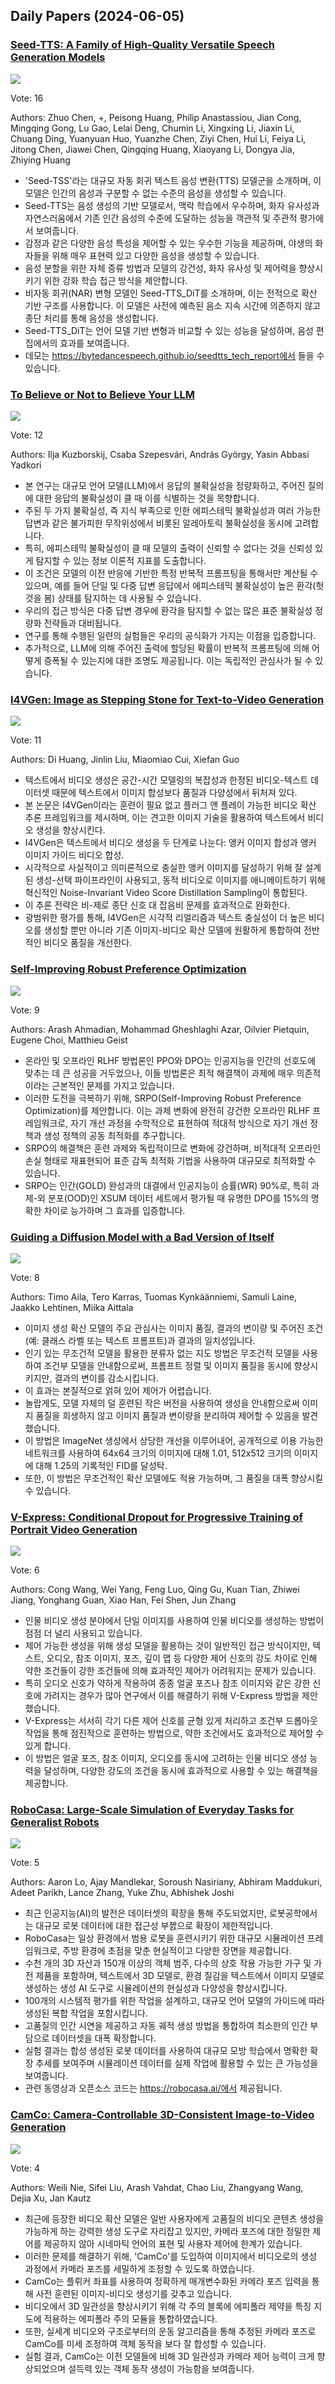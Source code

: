 ## Daily Papers (2024-06-05)

### [Seed-TTS: A Family of High-Quality Versatile Speech Generation Models](https://arxiv.org/abs/2406.02430)

![](https://cdn-thumbnails.huggingface.co/social-thumbnails/papers/2406.02430.png)

Vote: 16

Authors: Zhuo Chen, +, Peisong Huang, Philip Anastassiou, Jian Cong, Mingqing Gong, Lu Gao, Lelai Deng, Chumin Li, Xingxing Li, Jiaxin Li, Chuang Ding, Yuanyuan Huo, Yuanzhe Chen, Ziyi Chen, Hui Li, Feiya Li, Jitong Chen, Jiawei Chen, Qingqing Huang, Xiaoyang Li, Dongya Jia, Zhiying Huang

- 'Seed-TSS'라는 대규모 자동 회귀 텍스트 음성 변환(TTS) 모델군을 소개하며, 이 모델은 인간의 음성과 구분할 수 없는 수준의 음성을 생성할 수 있습니다.
- Seed-TTS는 음성 생성의 기반 모델로서, 맥락 학습에서 우수하며, 화자 유사성과 자연스러움에서 기존 인간 음성의 수준에 도달하는 성능을 객관적 및 주관적 평가에서 보여줍니다.
- 감정과 같은 다양한 음성 특성을 제어할 수 있는 우수한 기능을 제공하며, 야생의 화자들을 위해 매우 표현력 있고 다양한 음성을 생성할 수 있습니다.
- 음성 분할을 위한 자체 증류 방법과 모델의 강건성, 화자 유사성 및 제어력을 향상시키기 위한 강화 학습 접근 방식을 제안합니다.
- 비자동 회귀(NAR) 변형 모델인 Seed-TTS_DiT를 소개하며, 이는 전적으로 확산 기반 구조를 사용합니다. 이 모델은 사전에 예측된 음소 지속 시간에 의존하지 않고 종단 처리를 통해 음성을 생성합니다.
- Seed-TTS_DiT는 언어 모델 기반 변형과 비교할 수 있는 성능을 달성하며, 음성 편집에서의 효과를 보여줍니다.
- 데모는 https://bytedancespeech.github.io/seedtts_tech_report에서 들을 수 있습니다.

### [To Believe or Not to Believe Your LLM](https://arxiv.org/abs/2406.02543)

![](https://cdn-thumbnails.huggingface.co/social-thumbnails/papers/2406.02543.png)

Vote: 12

Authors: Ilja Kuzborskij, Csaba Szepesvári, András György, Yasin Abbasi Yadkori

- 본 연구는 대규모 언어 모델(LLM)에서 응답의 불확실성을 정량화하고, 주어진 질의에 대한 응답의 불확실성이 클 때 이를 식별하는 것을 목향합니다.
- 주된 두 가지 불확실성, 즉 지식 부족으로 인한 에피스테믹 불확실성과 여러 가능한 답변과 같은 불가피한 무작위성에서 비롯된 알레아토릭 불확실성을 동시에 고려합니다.
- 특히, 에피스테믹 불확실성이 클 때 모델의 출력이 신뢰할 수 없다는 것을 신뢰성 있게 탐지할 수 있는 정보 이론적 지표를 도출합니다.
- 이 조건은 모델의 이전 반응에 기반한 특정 반복적 프롬프팅을 통해서만 계산될 수 있으며, 예를 들어 단일 및 다중 답변 응답에서 에피스테믹 불확실성이 높은 환각(헛것을 봄) 상태를 탐지하는 데 사용될 수 있습니다.
- 우리의 접근 방식은 다중 답변 경우에 환각을 탐지할 수 없는 많은 표준 불확실성 정량화 전략들과 대비됩니다.
- 연구를 통해 수행된 일련의 실험들은 우리의 공식화가 가지는 이점을 입증합니다.
- 추가적으로, LLM에 의해 주어진 출력에 할당된 확률이 반복적 프롬프팅에 의해 어떻게 증폭될 수 있는지에 대한 조명도 제공됩니다. 이는 독립적인 관심사가 될 수 있습니다.

### [I4VGen: Image as Stepping Stone for Text-to-Video Generation](https://arxiv.org/abs/2406.02230)

![](https://cdn-thumbnails.huggingface.co/social-thumbnails/papers/2406.02230.png)

Vote: 11

Authors: Di Huang, Jinlin Liu, Miaomiao Cui, Xiefan Guo

- 텍스트에서 비디오 생성은 공간-시간 모델링의 복잡성과 한정된 비디오-텍스트 데이터셋 때문에 텍스트에서 이미지 합성보다 품질과 다양성에서 뒤처져 있다.
- 본 논문은 I4VGen이라는 훈련이 필요 없고 플러그 앤 플레이 가능한 비디오 확산 추론 프레임워크를 제시하며, 이는 견고한 이미지 기술을 활용하여 텍스트에서 비디오 생성을 향상시킨다.
- I4VGen은 텍스트에서 비디오 생성을 두 단계로 나눈다: 앵커 이미지 합성과 앵커 이미지 가이드 비디오 합성.
- 시각적으로 사실적이고 의미론적으로 충실한 앵커 이미지를 달성하기 위해 잘 설계된 생성-선택 파이프라인이 사용되고, 동적 비디오로 이미지를 애니메이트하기 위해 혁신적인 Noise-Invariant Video Score Distillation Sampling이 통합된다.
- 이 추론 전략은 비-제로 종단 신호 대 잡음비 문제를 효과적으로 완화한다.
- 광범위한 평가를 통해, I4VGen은 시각적 리얼리즘과 텍스트 충실성이 더 높은 비디오를 생성할 뿐만 아니라 기존 이미지-비디오 확산 모델에 원활하게 통합하여 전반적인 비디오 품질을 개선한다.

### [Self-Improving Robust Preference Optimization](https://arxiv.org/abs/2406.01660)

![](https://cdn-thumbnails.huggingface.co/social-thumbnails/papers/2406.01660.png)

Vote: 9

Authors: Arash Ahmadian, Mohammad Gheshlaghi Azar, Oilvier Pietquin, Eugene Choi, Matthieu Geist

- 온라인 및 오프라인 RLHF 방법론인 PPO와 DPO는 인공지능을 인간의 선호도에 맞추는 데 큰 성공을 거두었으나, 이들 방법론은 최적 해결책이 과제에 매우 의존적이라는 근본적인 문제를 가지고 있습니다.
- 이러한 도전을 극복하기 위해, SRPO(Self-Improving Robust Preference Optimization)를 제안합니다. 이는 과제 변화에 완전히 강건한 오프라인 RLHF 프레임워크로, 자기 개선 과정을 수학적으로 표현하여 적대적 방식으로 자기 개선 정책과 생성 정책의 공동 최적화를 추구합니다.
- SRPO의 해결책은 훈련 과제와 독립적이므로 변화에 강건하며, 비적대적 오프라인 손실 형태로 재표현되어 표준 감독 최적화 기법을 사용하여 대규모로 최적화할 수 있습니다.
- SRPO는 인간(GOLD) 완성과의 대결에서 인공지능이 승률(WR) 90%로, 특히 과제-외 분포(OOD)인 XSUM 데이터 세트에서 평가될 때 유명한 DPO를 15%의 명확한 차이로 능가하며 그 효과를 입증합니다.

### [Guiding a Diffusion Model with a Bad Version of Itself](https://arxiv.org/abs/2406.02507)

![](https://cdn-thumbnails.huggingface.co/social-thumbnails/papers/2406.02507.png)

Vote: 8

Authors: Timo Aila, Tero Karras, Tuomas Kynkäänniemi, Samuli Laine, Jaakko Lehtinen, Miika Aittala

- 이미지 생성 확산 모델의 주요 관심사는 이미지 품질, 결과의 변이량 및 주어진 조건(예: 클래스 라벨 또는 텍스트 프롬프트)과 결과의 일치성입니다.
- 인기 있는 무조건적 모델을 활용한 분류자 없는 지도 방법은 무조건적 모델을 사용하여 조건부 모델을 안내함으로써, 프롬프트 정렬 및 이미지 품질을 동시에 향상시키지만, 결과의 변이를 감소시킵니다.
- 이 효과는 본질적으로 얽혀 있어 제어가 어렵습니다.
- 놀랍게도, 모델 자체의 덜 훈련된 작은 버전을 사용하여 생성을 안내함으로써 이미지 품질을 희생하지 않고 이미지 품질과 변이량을 분리하여 제어할 수 있음을 발견했습니다.
- 이 방법은 ImageNet 생성에서 상당한 개선을 이루어내어, 공개적으로 이용 가능한 네트워크를 사용하여 64x64 크기의 이미지에 대해 1.01, 512x512 크기의 이미지에 대해 1.25의 기록적인 FID를 달성탁.
- 또한, 이 방법은 무조건적인 확산 모델에도 적용 가능하며, 그 품질을 대폭 향상시킬 수 있습니다.

### [V-Express: Conditional Dropout for Progressive Training of Portrait Video Generation](https://arxiv.org/abs/2406.02511)

![](https://cdn-thumbnails.huggingface.co/social-thumbnails/papers/2406.02511.png)

Vote: 6

Authors: Cong Wang, Wei Yang, Feng Luo, Qing Gu, Kuan Tian, Zhiwei Jiang, Yonghang Guan, Xiao Han, Fei Shen, Jun Zhang

- 인물 비디오 생성 분야에서 단일 이미지를 사용하여 인물 비디오를 생성하는 방법이 점점 더 널리 사용되고 있습니다.
- 제어 가능한 생성을 위해 생성 모델을 활용하는 것이 일반적인 접근 방식이지만, 텍스트, 오디오, 참조 이미지, 포즈, 깊이 맵 등 다양한 제어 신호의 강도 차이로 인해 약한 조건들이 강한 조건들에 의해 효과적인 제어가 어려워지는 문제가 있습니다.
- 특히 오디오 신호가 약하게 작용하여 종종 얼굴 포즈나 참조 이미지와 같은 강한 신호에 가려지는 경우가 많아 연구에서 이를 해결하기 위해 V-Express 방법을 제안했습니다.
- V-Express는 서서히 각기 다른 제어 신호를 균형 있게 처리하고 조건부 드롭아웃 작업을 통해 점진적으로 훈련하는 방법으로, 약한 조건에서도 효과적으로 제어할 수 있게 합니다.
- 이 방법은 얼굴 포즈, 참조 이미지, 오디오를 동시에 고려하는 인물 비디오 생성 능력을 달성하며, 다양한 강도의 조건을 동시에 효과적으로 사용할 수 있는 해결책을 제공합니다.

### [RoboCasa: Large-Scale Simulation of Everyday Tasks for Generalist Robots](https://arxiv.org/abs/2406.02523)

![](https://cdn-thumbnails.huggingface.co/social-thumbnails/papers/2406.02523.png)

Vote: 5

Authors: Aaron Lo, Ajay Mandlekar, Soroush Nasiriany, Abhiram Maddukuri, Adeet Parikh, Lance Zhang, Yuke Zhu, Abhishek Joshi

- 최근 인공지능(AI)의 발전은 데이터셋의 확장을 통해 주도되었지만, 로봇공학에서는 대규모 로봇 데이터에 대한 접근성 부졠으로 확장이 제한적입니다.
- RoboCasa는 일상 환경에서 범용 로봇을 훈련시키기 위한 대규모 시뮬레이션 프레임워크로, 주방 환경에 초점을 맞춘 현실적이고 다양한 장면을 제공합니다.
- 수천 개의 3D 자산과 150개 이상의 객체 범주, 다수의 상호 작용 가능한 가구 및 가전 제품을 포함하며, 텍스트에서 3D 모델로, 환경 질감을 텍스트에서 이미지 모델로 생성하는 생성 AI 도구로 시뮬레이션의 현실성과 다양성을 향상시킵니다.
- 100개의 시스템적 평가를 위한 작업을 설계하고, 대규모 언어 모델의 가이드에 따라 생성된 복합 작업을 포함시킵니다.
- 고품질의 인간 시연을 제공하고 자동 궤적 생성 방법을 통합하여 최소한의 인간 부담으로 데이터셋을 대폭 확장합니다.
- 실험 결과는 합성 생성된 로봇 데이터를 사용하여 대규모 모방 학습에서 명확한 확장 추세를 보여주며 시뮬레이션 데이터를 실제 작업에 활용할 수 있는 큰 가능성을 보여줍니다.
- 관련 동영상과 오픈소스 코드는 https://robocasa.ai/에서 제공됩니다.

### [CamCo: Camera-Controllable 3D-Consistent Image-to-Video Generation](https://arxiv.org/abs/2406.02509)

![](https://cdn-thumbnails.huggingface.co/social-thumbnails/papers/2406.02509.png)

Vote: 4

Authors: Weili Nie, Sifei Liu, Arash Vahdat, Chao Liu, Zhangyang Wang, Dejia Xu, Jan Kautz

- 최근에 등장한 비디오 확산 모델은 일반 사용자에게 고품질의 비디오 콘텐츠 생성을 가능하게 하는 강력한 생성 도구로 자리잡고 있지만, 카메라 포즈에 대한 정밀한 제어를 제공하지 않아 시네마틱 언어의 표현 및 사용자 제어에 한계가 있습니다.
- 이러한 문제를 해결하기 위해, 'CamCo'를 도입하여 이미지에서 비디오로의 생성 과정에서 카메라 포즈를 세밀하게 조정할 수 있도록 하였습니다.
- CamCo는 플뤼커 좌표를 사용하여 정확하게 매개변수화된 카메라 포즈 입력을 통해 사전 훈련된 이미지-비디오 생성기를 갖추고 있습니다.
- 비디오에서 3D 일관성을 향상시키기 위해 각 주의 블록에 에피폴라 제약을 특징 지도에 적용하는 에피폴라 주의 모듈을 통합하였습니다.
- 또한, 실세계 비디오와 구조로부터의 운동 알고리즘을 통해 추정된 카메라 포즈로 CamCo를 미세 조정하여 객체 동작을 보다 잘 합성할 수 있습니다.
- 실험 결과, CamCo는 이전 모델들에 비해 3D 일관성과 카메라 제어 능력이 크게 향상되었으며 설득력 있는 객체 동작 생성이 가능함을 보여줍니다.

